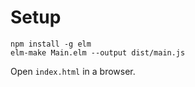 # Setup
    npm install -g elm
    elm-make Main.elm --output dist/main.js

Open `index.html` in a browser.
